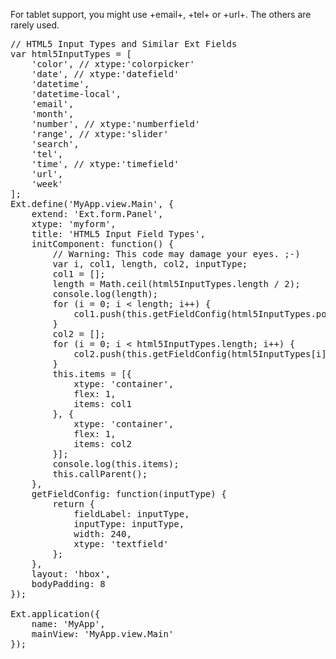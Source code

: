 For tablet support, you might use +email+, +tel+ or +url+. The others are rarely used.
<pre class="runnable run">
// HTML5 Input Types and Similar Ext Fields
var html5InputTypes = [
    'color', // xtype:'colorpicker'
    'date', // xtype:'datefield'
    'datetime',
    'datetime-local',
    'email',
    'month', 
    'number', // xtype:'numberfield'
    'range', // xtype:'slider'
    'search',
    'tel',
    'time', // xtype:'timefield'
    'url',
    'week'
];
Ext.define('MyApp.view.Main', {
    extend: 'Ext.form.Panel',
    xtype: 'myform',
    title: 'HTML5 Input Field Types',
    initComponent: function() {
        // Warning: This code may damage your eyes. ;-)
        var i, col1, length, col2, inputType;
        col1 = [];
        length = Math.ceil(html5InputTypes.length / 2);
        console.log(length);
        for (i = 0; i < length; i++) {
            col1.push(this.getFieldConfig(html5InputTypes.pop()));
        }
        col2 = [];
        for (i = 0; i < html5InputTypes.length; i++) {
            col2.push(this.getFieldConfig(html5InputTypes[i]));
        }
        this.items = [{
            xtype: 'container',
            flex: 1,
            items: col1
        }, {
            xtype: 'container',
            flex: 1,
            items: col2
        }];
        console.log(this.items);
        this.callParent();
    },
    getFieldConfig: function(inputType) {
        return {
            fieldLabel: inputType,
            inputType: inputType,
            width: 240,
            xtype: 'textfield'
        };
    },
    layout: 'hbox',
    bodyPadding: 8
});

Ext.application({
    name: 'MyApp',
    mainView: 'MyApp.view.Main'
});</pre>

